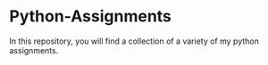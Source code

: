 # Python-Assignments
In this repository, you will find a collection of a variety of my python assignments.
